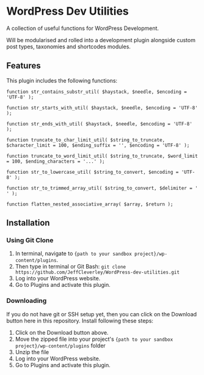 # WordPress Dev Utilities

A collection of useful functions for WordPress Development. 

Will be modularised and rolled into a development plugin alongside custom post types, taxonomies and shortcodes modules.

## Features

This plugin includes the following functions:

`function str_contains_substr_util( $haystack, $needle, $encoding = 'UTF-8' );`

`function str_starts_with_util( $haystack, $needle, $encoding = 'UTF-8' );`

`function str_ends_with_util( $haystack, $needle, $encoding = 'UTF-8' );`

`function truncate_to_char_limit_util( $string_to_truncate, $character_limit = 100, $ending_suffix = '', $encoding = 'UTF-8' );`

`function truncate_to_word_limit_util( $string_to_truncate, $word_limit = 100, $ending_characters = '...' );`

`function str_to_lowercase_util( $string_to_convert, $encoding = 'UTF-8' );`

`function str_to_trimmed_array_util( $string_to_convert, $delimiter = ' ' );`

`function flatten_nested_associative_array( $array, $return );`

## Installation

### Using Git Clone

1. In terminal, navigate to `{path to your sandbox project}/wp-content/plugins`.
2. Then type in terminal or Git Bash: `git clone https://github.com/JeffCleverley/WordPress-dev-utilities.git`
4. Log into your WordPress website.
5. Go to Plugins and activate this plugin.

### Downloading

If you do not have git or SSH setup yet, then you can click on the Download button here in this repository.  Install following these steps:

1. Click on the Download button above.
2. Move the zipped file into your project's `{path to your sandbox project}/wp-content/plugins` folder
3. Unzip the file
4. Log into your WordPress website.
5. Go to Plugins and activate this plugin.
